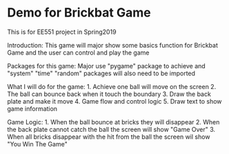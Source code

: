 # Demo for Brickbat Game

This is for EE551 project in Spring2019 

Introduction:
             This game will major show some basics function for Brickbat Game and the user can control and play the game
             
             
Packages for this game:
             Major use "pygame" package to achieve and "system" "time" "random" packages will also need to be imported
             
            
What I will do for the game:
             1. Achieve one ball will move on the screen
             2. The ball can bounce back when it touch the boundary
             3. Draw the back plate and make it move
             4. Game flow and control logic
             5. Draw text to show game information
     
 
Game Logic:
             1. When the ball bounce at bricks they will disappear
             2. When the back plate cannot catch the ball the screen will show "Game Over"
             3. When all bricks disappear with the hit from the ball the screen wil show "You Win The Game"
             



